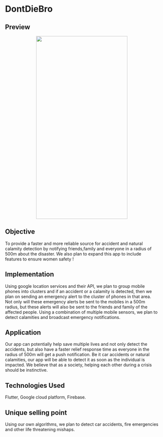 # DontDieBro
## Preview

<p align="center">
  <img width="300" height="600" src="https://media.giphy.com/media/XVjNHkuBOt3lYPbOv2/giphy.gif">
</p>

## Objective

To provide a faster and more reliable source for accident and natural calamity detection by notifying friends,family and everyone in a radius of 500m about the disaster. We also plan to expand this app to include features to ensure women safety !

## Implementation

Using google location services and their API, we plan to group mobile phones into clusters and if an accident or a calamity is detected, then we plan on sending an emergency alert to the cluster of phones in that area. Not only will these emergency alerts be sent to the mobiles in a 500m radius, but these alerts will also be sent to the friends and family of the affected people. Using a combination of multiple mobile sensors, we plan to detect calamities and broadcast emergency notifications.

## Application

Our app can potentially help save multiple lives and not only detect the accidents, but also have a faster relief response time as everyone in the radius of 500m will get a push notification. Be it car accidents or natural calamities, our app will be able to detect it as soon as the individual is impacted. We believe that as a society, helping each other during a crisis should be instinctive.

## Technologies Used

Flutter, Google cloud platform, Firebase.

## Unique selling point

Using our own algorithms, we plan to detect car accidents, fire emergencies and other life threatening mishaps.
